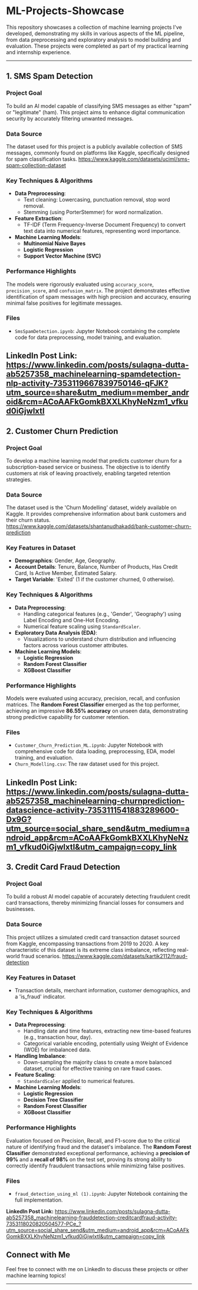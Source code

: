 # ML-Projects-Showcase

This repository showcases a collection of machine learning projects I've developed, demonstrating my skills in various aspects of the ML pipeline, from data preprocessing and exploratory analysis to model building and evaluation. These projects were completed as part of my practical learning and internship experience.

---

## 1. SMS Spam Detection

### Project Goal
To build an AI model capable of classifying SMS messages as either "spam" or "legitimate" (ham). This project aims to enhance digital communication security by accurately filtering unwanted messages.

### Data Source
The dataset used for this project is a publicly available collection of SMS messages, commonly found on platforms like Kaggle, specifically designed for spam classification tasks.
https://www.kaggle.com/datasets/uciml/sms-spam-collection-dataset

### Key Techniques & Algorithms
* **Data Preprocessing**:
    * Text cleaning: Lowercasing, punctuation removal, stop word removal.
    * Stemming (using PorterStemmer) for word normalization.
* **Feature Extraction**:
    * TF-IDF (Term Frequency-Inverse Document Frequency) to convert text data into numerical features, representing word importance.
* **Machine Learning Models**:
    * **Multinomial Naive Bayes**
    * **Logistic Regression**
    * **Support Vector Machine (SVC)**

### Performance Highlights
The models were rigorously evaluated using `accuracy_score`, `precision_score`, and `confusion_matrix`. The project demonstrates effective identification of spam messages with high precision and accuracy, ensuring minimal false positives for legitimate messages.

### Files
* `SmsSpamDetection.ipynb`: Jupyter Notebook containing the complete code for data preprocessing, model training, and evaluation.

**LinkedIn Post Link:** https://www.linkedin.com/posts/sulagna-dutta-ab5257358_machinelearning-spamdetection-nlp-activity-7353119667839750146-qFJK?utm_source=share&utm_medium=member_android&rcm=ACoAAFkGomkBXXLKhyNeNzm1_vfkud0iGjwlxtI
---

## 2. Customer Churn Prediction

### Project Goal
To develop a machine learning model that predicts customer churn for a subscription-based service or business. The objective is to identify customers at risk of leaving proactively, enabling targeted retention strategies.

### Data Source
The dataset used is the 'Churn Modelling' dataset, widely available on Kaggle. It provides comprehensive information about bank customers and their churn status.
https://www.kaggle.com/datasets/shantanudhakadd/bank-customer-churn-prediction

### Key Features in Dataset
* **Demographics**: Gender, Age, Geography.
* **Account Details**: Tenure, Balance, Number of Products, Has Credit Card, Is Active Member, Estimated Salary.
* **Target Variable**: 'Exited' (1 if the customer churned, 0 otherwise).

### Key Techniques & Algorithms
* **Data Preprocessing**:
    * Handling categorical features (e.g., 'Gender', 'Geography') using Label Encoding and One-Hot Encoding.
    * Numerical feature scaling using `StandardScaler`.
* **Exploratory Data Analysis (EDA)**:
    * Visualizations to understand churn distribution and influencing factors across various customer attributes.
* **Machine Learning Models**:
    * **Logistic Regression**
    * **Random Forest Classifier**
    * **XGBoost Classifier**

### Performance Highlights
Models were evaluated using accuracy, precision, recall, and confusion matrices. The **Random Forest Classifier** emerged as the top performer, achieving an impressive **86.55% accuracy** on unseen data, demonstrating strong predictive capability for customer retention.

### Files
* `Customer_Churn_Prediction_ML.ipynb`: Jupyter Notebook with comprehensive code for data loading, preprocessing, EDA, model training, and evaluation.
* `Churn_Modelling.csv`: The raw dataset used for this project.

**LinkedIn Post Link:** https://www.linkedin.com/posts/sulagna-dutta-ab5257358_machinelearning-churnprediction-datascience-activity-7353111541883289600-Dx9G?utm_source=social_share_send&utm_medium=android_app&rcm=ACoAAFkGomkBXXLKhyNeNzm1_vfkud0iGjwlxtI&utm_campaign=copy_link
---

## 3. Credit Card Fraud Detection

### Project Goal
To build a robust AI model capable of accurately detecting fraudulent credit card transactions, thereby minimizing financial losses for consumers and businesses.

### Data Source
This project utilizes a simulated credit card transaction dataset sourced from Kaggle, encompassing transactions from 2019 to 2020. A key characteristic of this dataset is its extreme class imbalance, reflecting real-world fraud scenarios.
https://www.kaggle.com/datasets/kartik2112/fraud-detection

### Key Features in Dataset
* Transaction details, merchant information, customer demographics, and a 'is_fraud' indicator.

### Key Techniques & Algorithms
* **Data Preprocessing**:
    * Handling date and time features, extracting new time-based features (e.g., transaction hour, day).
    * Categorical variable encoding, potentially using Weight of Evidence (WOE) for imbalanced data.
* **Handling Imbalance**:
    * Down-sampling the majority class to create a more balanced dataset, crucial for effective training on rare fraud cases.
* **Feature Scaling**:
    * `StandardScaler` applied to numerical features.
* **Machine Learning Models**:
    * **Logistic Regression**
    * **Decision Tree Classifier**
    * **Random Forest Classifier**
    * **XGBoost Classifier**

### Performance Highlights
Evaluation focused on Precision, Recall, and F1-score due to the critical nature of identifying fraud and the dataset's imbalance. The **Random Forest Classifier** demonstrated exceptional performance, achieving a **precision of 99%** and a **recall of 98%** on the test set, proving its strong ability to correctly identify fraudulent transactions while minimizing false positives.

### Files
* `fraud_detection_using_ml (1).ipynb`: Jupyter Notebook containing the full implementation.

 **LinkedIn Post Link:** https://www.linkedin.com/posts/sulagna-dutta-ab5257358_machinelearning-frauddetection-creditcardfraud-activity-7353118020820504577-PCe_?utm_source=social_share_send&utm_medium=android_app&rcm=ACoAAFkGomkBXXLKhyNeNzm1_vfkud0iGjwlxtI&utm_campaign=copy_link

## Connect with Me

Feel free to connect with me on LinkedIn to discuss these projects or other machine learning topics!



---
